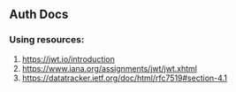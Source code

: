 ## Auth Docs

### Using resources:
1. https://jwt.io/introduction
2. https://www.iana.org/assignments/jwt/jwt.xhtml
3. https://datatracker.ietf.org/doc/html/rfc7519#section-4.1